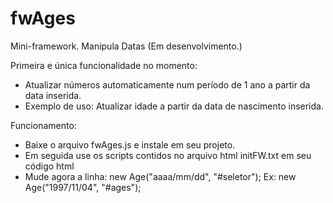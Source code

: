 # fwAges

Mini-framework. Manipula Datas (Em desenvolvimento.)

Primeira e única funcionalidade no momento:

- Atualizar números automaticamente num período de 1 ano a partir da data inserida.
- Exemplo de uso: Atualizar idade a partir da data de nascimento inserida.

Funcionamento:

- Baixe o arquivo fwAges.js e instale em seu projeto.
- Em seguida use os scripts contidos no arquivo html initFW.txt em seu código html
- Mude agora a linha: new Age("aaaa/mm/dd", "#seletor"); Ex: new Age("1997/11/04", "#ages");
